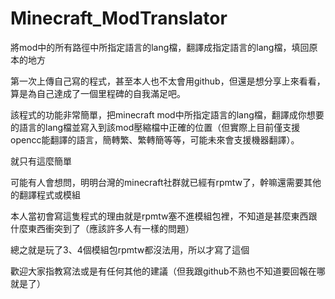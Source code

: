 # Minecraft_ModTranslator
將mod中的所有路徑中所指定語言的lang檔，翻譯成指定語言的lang檔，填回原本的地方

第一次上傳自己寫的程式，甚至本人也不太會用github，但還是想分享上來看看，算是為自己達成了一個里程碑的自我滿足吧。

該程式的功能非常簡單，把minecraft mod中所指定語言的lang檔，翻譯成你想要的語言的lang檔並寫入到該mod壓縮檔中正確的位置（但實際上目前僅支援opencc能翻譯的語言，簡轉繁、繁轉簡等等，可能未來會支援機器翻譯）。

就只有這麼簡單

可能有人會想問，明明台灣的minecraft社群就已經有rpmtw了，幹嘛還需要其他的翻譯程式或模組

本人當初會寫這隻程式的理由就是rpmtw塞不進模組包裡，不知道是甚麼東西跟什麼東西衝突到了（應該許多人有一樣的問題）

總之就是玩了3、4個模組包rpmtw都沒法用，所以才寫了這個

歡迎大家指教寫法或是有任何其他的建議（但我跟github不熟也不知道要回報在哪就是了）

